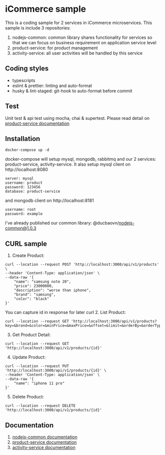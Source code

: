 # iCommerce sample
This is a coding sample for 2 services in iCommerce microservices. This sample is include 3 repositories:
1. nodejs-common: common library shares functionality for services so that we can focus on business requirement on application service level
2. product-service: for product management
3. activity-service: all user activities will be handled by this service
## Coding styles
- typescripts
- eslint & prettier: linting and auto-format
- husky & lint-staged: git-hook to auto-format before commit
## Test
Unit test & api test using mocha, chai & supertest. Please read detail on [product-service documentation](https://github.com/ducbaovn/vdc-test/blob/master/product-service/README.md)
## Installation
```
docker-compose up -d
```
docker-compose will setup mysql, mongodb, rabbitmq and our 2 services: product-service, activity-service.
It also setup mysql client on http://localhost:8080 
```
server: mysql
username: product
password: 123456
database: product-service
```
and mongodb client on http://localhost:8181
```
username: root
password: example
```
I've already published our common library: @ducbaovn/nodejs-common@1.0.3
## CURL sample
1. Create Product:
```
curl --location --request POST 'http://localhost:3000/api/v1/products' \
--header 'Content-Type: application/json' \
--data-raw '{
    "name": "samsung note 20",
    "price": 23000000,
    "description": "worse than iphone",
    "brand": "samsung",
    "color": "black"
}'
```
You can capture id in response for later curl
2. List Product:
```
curl --location --request GET 'http://localhost:3000/api/v1/products?key=&brand=&color=&minPrice=&maxPrice=&offset=&limit=&orderBy=&orderType='
```
3. Get Product Detail:
```
curl --location --request GET 'http://localhost:3000/api/v1/products/{id}'
```
4. Update Product:
```
curl --location --request PUT 'http://localhost:3000/api/v1/products/{id}' \
--header 'Content-Type: application/json' \
--data-raw '{
    "name": "iphone 11 pro"
}'
```
5. Delete Product:
```
curl --location --request DELETE 'http://localhost:3000/api/v1/products/{id}'
```
## Documentation
1. [nodejs-common documentation](https://github.com/ducbaovn/vdc-test/blob/master/nodejs-common/README.md)
2. [product-service documentation](https://github.com/ducbaovn/vdc-test/blob/master/product-service/README.md)
3. [activity-service documentation](https://github.com/ducbaovn/vdc-test/blob/master/activity-service/README.md)